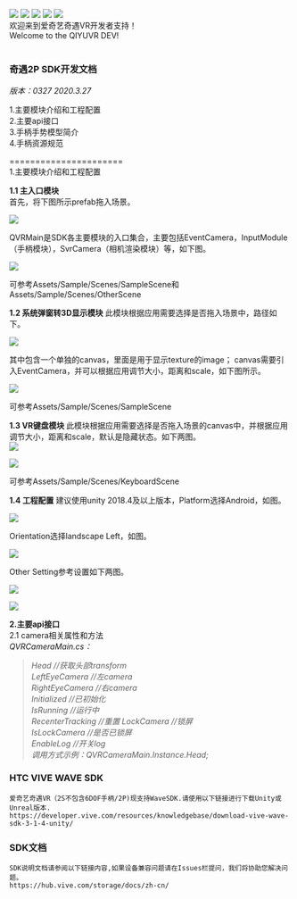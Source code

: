 ![](https://github.com/iQIYIVR/QIYUVR/blob/master/images/dev-logo.png)
![](https://img.shields.io/badge/QIYU-VR-green) ![](https://img.shields.io/badge/QIYUVR-Unity-orange) 
![](https://img.shields.io/badge/QIYUVR-UNREAL-green) ![](https://img.shields.io/badge/QIYUVR-APPSTORE-blue)  
 欢迎来到爱奇艺奇遇VR开发者支持！  
 Welcome to the QIYUVR DEV!  
#
### 奇遇2P SDK开发文档
*版本：0327 2020.3.27*  

1.主要模块介绍和工程配置  
2.主要api接口  
3.手柄手势模型简介  
4.手柄资源规范  

======================  
1.主要模块介绍和工程配置 


 
**1.1 主入口模块**  
首先，将下图所示prefab拖入场景。  

![](https://github.com/iQIYIVR/QIYUVR/blob/master/SDK/pic/pic1.png)  

QVRMain是SDK各主要模块的入口集合，主要包括EventCamera，InputModule（手柄模块），SvrCamera（相机渲染模块）等，如下图。  

![](https://github.com/iQIYIVR/QIYUVR/blob/master/SDK/pic/pic2.png)  

可参考Assets/Sample/Scenes/SampleScene和Assets/Sample/Scenes/OtherScene  


 
**1.2 系统弹窗转3D显示模块** 
此模块根据应用需要选择是否拖入场景中，路径如下。 

![](https://github.com/iQIYIVR/QIYUVR/blob/master/SDK/pic/pic3.png)  

其中包含一个单独的canvas，里面是用于显示texture的image； 
canvas需要引入EventCamera，并可以根据应用调节大小，距离和scale，如下图所示。  

![](https://github.com/iQIYIVR/QIYUVR/blob/master/SDK/pic/pic4.png) 

可参考Assets/Sample/Scenes/SampleScene  

**1.3 VR键盘模块** 
此模块根据应用需要选择是否拖入场景的canvas中，并根据应用调节大小，距离和scale，默认是隐藏状态。如下两图。  
![](https://github.com/iQIYIVR/QIYUVR/blob/master/SDK/pic/pic5.png)  

![](https://github.com/iQIYIVR/QIYUVR/blob/master/SDK/pic/pic6.png)  

可参考Assets/Sample/Scenes/KeyboardScene 

**1.4 工程配置** 
建议使用unity 2018.4及以上版本，Platform选择Android，如图。 

![](https://github.com/iQIYIVR/QIYUVR/blob/master/SDK/pic/pic7.png) 

Orientation选择landscape Left，如图。 

![](https://github.com/iQIYIVR/QIYUVR/blob/master/SDK/pic/pic8.png) 

Other Setting参考设置如下两图。 

![](https://github.com/iQIYIVR/QIYUVR/blob/master/SDK/pic/pic9-1.png) 

![](https://github.com/iQIYIVR/QIYUVR/blob/master/SDK/pic/pic9-2.png) 

**2.主要api接口**  
2.1 camera相关属性和方法   
*QVRCameraMain.cs：*   
   > *Head //获取头部transform*  
  *LeftEyeCamera //左camera*  
  *RightEyeCamera //右camera*  
  *Initialized //已初始化*  
  *IsRunning //运行中*  
  *RecenterTracking //重置* 
  *LockCamera //锁屏*  
  *IsLockCamera //是否已锁屏*  
  *EnableLog //开关log*  
*调用方式示例：QVRCameraMain.Instance.Head;* 








### HTC VIVE WAVE SDK 
    爱奇艺奇遇VR（2S不包含6DOF手柄/2P)现支持WaveSDK.请使用以下链接进行下载Unity或Unreal版本.  
    https://developer.vive.com/resources/knowledgebase/download-vive-wave-sdk-3-1-4-unity/
  
### SDK文档
    SDK说明文档请参阅以下链接内容,如果设备兼容问题请在Issues栏提问，我们将协助您解决问题。
    https://hub.vive.com/storage/docs/zh-cn/
    
